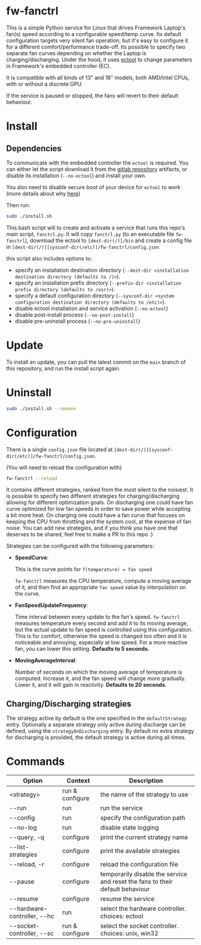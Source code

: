 # fw-fanctrl

This is a simple Python service for Linux that drives Framework Laptop's fan(s) speed according to a configurable speed/temp curve.
Its default configuration targets very silent fan operation, but it's easy to configure it for a different comfort/performance trade-off.
Its possible to specify two separate fan curves depending on whether the Laptop is charging/discharging.
Under the hood, it uses [ectool](https://gitlab.howett.net/DHowett/ectool) to change parameters in Framework's embedded controller (EC).

It is compatible with all kinds of 13" and 16" models, both AMD/Intel CPUs, with or without a discrete GPU.

If the service is paused or stopped, the fans will revert to their default behaviour.

# Install

## Dependencies

To communicate with the embedded controller the `ectool` is required.
You can either let the script download it from the [gitlab repository](https://gitlab.howett.net/DHowett/ectool) artifacts, 
or disable its installation (`--no-ectool`) and install your own.

You also need to disable secure boot of your device for `ectool` to work (more details about why [here](https://www.howett.net/posts/2021-12-framework-ec/#using-fw-ectool))

Then run:
```bash
sudo ./install.sh
```

This bash script will to create and activate a service that runs this repo's main script, `fanctrl.py`.
It will copy `fanctrl.py` (to an executable file `fw-fanctrl`), download the ectool to `[dest-dir(/)]/bin` and create a config file
in `[dest-dir(/)][sysconf-dir(/etc)]/fw-fanctrl/config.json`

this script also includes options to:
- specify an installation destination directory (`--dest-dir <installation destination directory (defaults to /)>`).
- specify an installation prefix directory (`--prefix-dir <installation prefix directory (defaults to /usr)>`).
- specify a default configuration directory (`--sysconf-dir <system configuration destination directory (defaults to /etc)>`).
- disable ectool installation and service activation (`--no-ectool`)
- disable post-install process (`--no-post-install`)
- disable pre-uninstall process (`--no-pre-uninstall`)

# Update

To install an update, you can pull the latest commit on the `main` branch of this repository, and run the install script again.

# Uninstall
```bash
sudo ./install.sh --remove
```

# Configuration

There is a single `config.json` file located at `[dest-dir(/)][sysconf-dir(/etc)]/fw-fanctrl/config.json`.

(You will need to reload the configuration with)
```bash
fw-fanctrl --reload
```

It contains different strategies, ranked from the most silent to the noisiest. It is possible to specify two different strategies for charging/discharging allowing for different optimization goals.
On discharging one could have fan curve optimized for low fan speeds in order to save power while accepting a bit more heat. 
On charging one could have a fan curve that focuses on keeping the CPU from throttling and the system cool, at the expense of fan noise.
You can add new strategies, and if you think you have one that deserves to be shared, feel free to make a PR to this repo :)

Strategies can be configured with the following parameters:

- **SpeedCurve**:

    This is the curve points for `f(temperature) = fan speed`

    `fw-fanctrl` measures the CPU temperature, compute a moving average of it, and then find an appropriate `fan speed` value by interpolation on the curve.

- **FanSpeedUpdateFrequency**:

    Time interval between every update to the fan's speed. `fw-fanctrl` measures temperature every second and add it to its moving average, but the actual update to fan speed is controlled using this configuration. This is for comfort, otherwise the speed is changed too often and it is noticeable and annoying, especially at low speed.
    For a more reactive fan, you can lower this setting. **Defaults to 5 seconds.**

- **MovingAverageInterval**:

    Number of seconds on which the moving average of temperature is computed. Increase it, and the fan speed will change more gradually. Lower it, and it will gain in reactivity. **Defaults to 20 seconds.**

## Charging/Discharging strategies

The strategy active by default is the one specified in the `defaultStrategy` entry. Optionally a separate strategy only active during discharge can be defined, using the `strategyOnDischarging` entry. By default no extra strategy for discharging is provided, the default strategy is active during all times.

# Commands

| Option                      | Context         | Description                                                                   |
|-----------------------------|-----------------|-------------------------------------------------------------------------------|
| \<strategy>                 | run & configure | the name of the strategy to use                                               |
| --run                       | run             | run the service                                                               |
| --config                    | run             | specify the configuration path                                                |
| --no-log                    | run             | disable state logging                                                         |
| --query, -q                 | configure       | print the current strategy name                                               |
| --list-strategies           | configure       | print the available strategies                                                |
| --reload, -r                | configure       | reload the configuration file                                                 |
| --pause                     | configure       | temporarily disable the service and reset the fans to their default behaviour |
| --resume                    | configure       | resume the service                                                            |
| --hardware-controller, --hc | run             | select the hardware controller. choices: ectool                               |
| --socket-controller, --sc   | run & configure | select the socket controller. choices: unix, win32                            |
